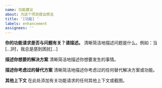 ```yaml
---
name: 功能建议
about: 为这个项目提出想法
title: '[功能] '
labels: enhancement
assignees: ''
---
```


**你的功能请求是否与问题有关？请描述。**
清晰简洁地描述问题是什么。例如：当[...]时，我总是感到困扰[...]

**描述你想要的解决方案**
清晰简洁地描述你想要发生的事情。

**描述你考虑过的替代方案**
清晰简洁地描述你考虑过的任何替代解决方案或功能。

**其他上下文**
在此处添加有关功能请求的任何其他上下文或截图。
